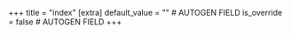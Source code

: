 +++
title = "index"
[extra]
default_value = "" # AUTOGEN FIELD
is_override = false # AUTOGEN FIELD
+++